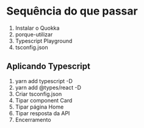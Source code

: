 # Sequência do que passar

1. Instalar o Quokka
2. porque-utilizar
3. Typescript Playground
4. tsconfig.json

## Aplicando Typescript

1. yarn add typescript -D
2. yarn add @types/react -D
3. Criar tsconfig.json
4. Tipar component Card
5. Tipar página Home
6. Tipar resposta da API
7. Encerramento
